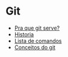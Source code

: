 Git
===

 - [Pra que git serve?](pra-que-serve.md)
 - [Historia](historia.md)
 - [Lista de comandos](comandos.md)
 - [Conceitos do git](conceitos.md)

